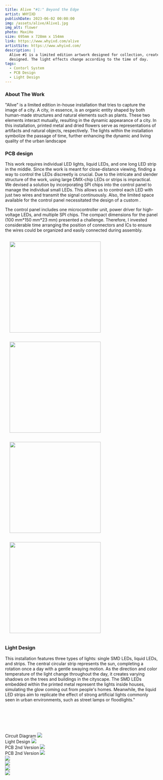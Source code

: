 ```yaml
---
title: Alive "#1:" Beyond the Edge
artist: WHYIXD
publishDate: 2023-06-02 00:00:00
img: /assets/alive/Alive1.jpg
img_alt: flower
photo: MaxiHo
size: 695mm x 728mm x 154mm
link: https://www.whyixd.com/alive
artistSite: https://www.whyixd.com/
description: |
  Alive #1 is a limited edition artwork designed for collection, created in collaboration with florist Queena Wang. It combines metal and flowers to represent the organic and artificial elements found in cities. Each individual light is controlled by led chips using the SPI protocol, with relays accommodating different voltage specifications. To address space constraints, a custom PCB was
  designed. The light effects change according to the time of day.
tags:
  - Contorl System
  - PCB Design
  - Light Design
---
```


### About The Work

"Alive" is a limited edition in-house installation that tries to capture the image of a city. A city, in essence, is an organic entity shaped by both human-made structures and natural elements such as plants. These two elements interact mutually, resulting in the dynamic appearance of a city. In this installation, printed metal and dried flowers serve as representations of artifacts and natural objects, respectively. The lights within the installation symbolize the passage of time, further enhancing the dynamic and living quality of the urban landscape

### PCB design

This work requires individual LED lights, liquid LEDs, and one long LED strip in the middle. Since the work is meant for close-distance viewing, finding a way to control the LEDs discreetly is crucial.
Due to the intricate and slender structure of the work, using large DMX-chip LEDs or strips is impractical. We devised a solution by incorporating SPI chips into the control panel to manage the individual small LEDs. This allows us to control each LED with just two wires and transmit the signal continuously.
Also, the limited space available for the control panel necessitated the design of a custom .

The control panel includes one microcontroller unit, power driver for high-voltage LEDs, and multiple SPI chips. The compact dimensions for the panel (100 mm\*150 mm\*23 mm) presented a challenge. Therefore, I invested considerable time arranging the position of connectors and ICs to ensure the wires could be organized and easily connected during assembly.

<div class="array">
  <div class="arrayItem"  >
    <img src="/assets/alive/pcb1.jpg" style="height:300px; margin:15px;"/> 
        <img src="/assets/alive/pcb2.jpg" style="height:300px; margin:15px;"/>
        <img src="/assets/alive/pcb4.jpg" style="height:300px; margin:15px;"/>
        <img src="/assets/alive/wire2.jpg" style="height:300px; margin:15px;"/>

  </div>
</div>

### Light Design

This installation features three types of lights: single SMD LEDs, liquid LEDs, and strips. The central circular strip represents the sun, completing a rotation once a day with a gentle swaying motion. As the direction and color temperature of the light change throughout the day, it creates varying shadows on the trees and buildings in the cityscape.
The SMD LEDs embedded within the printed metal represent the lights inside houses, simulating the glow coming out from people's homes. Meanwhile, the liquid LED strips aim to replicate the effect of strong artificial lights commonly seen in urban environments, such as street lamps or floodlights."

<div class="gallery" style="    margin-top:100px;">

<div class="width withTitle" >
<span class="imgTitle">Circuit Diagram</span>
<img style=""src="/assets/alive/circuit.jpg">

</div>

<div class="height  withTitle">
<span class="imgTitle">Light Design</span>
<img style=""src="/assets/alive/light.gif">
</div>

<div class="height  withTitle">
<span class="imgTitle">PCB 2nd Version</span>
<img style=""src="/assets/alive/pcbv2.jpg">

  </div>
  <div class="height withTitle">
  <span class="imgTitle">PCB 2nd Version</span>
<img style=""src="/assets/alive/pcbv2-2.jpg">
</div>

  <div class="height">
<img style=""src="/assets/alive/assemble.jpg">
</div>
<div class="width ">
<img style=""src="/assets/alive/alive2.jpg">

</div>
  <div class="height">
<img style=""src="/assets/alive/alive3.jpg">
</div>
  <div class="height">
<img style=""src="/assets/alive/alive4.jpg">
</div>

</div>
